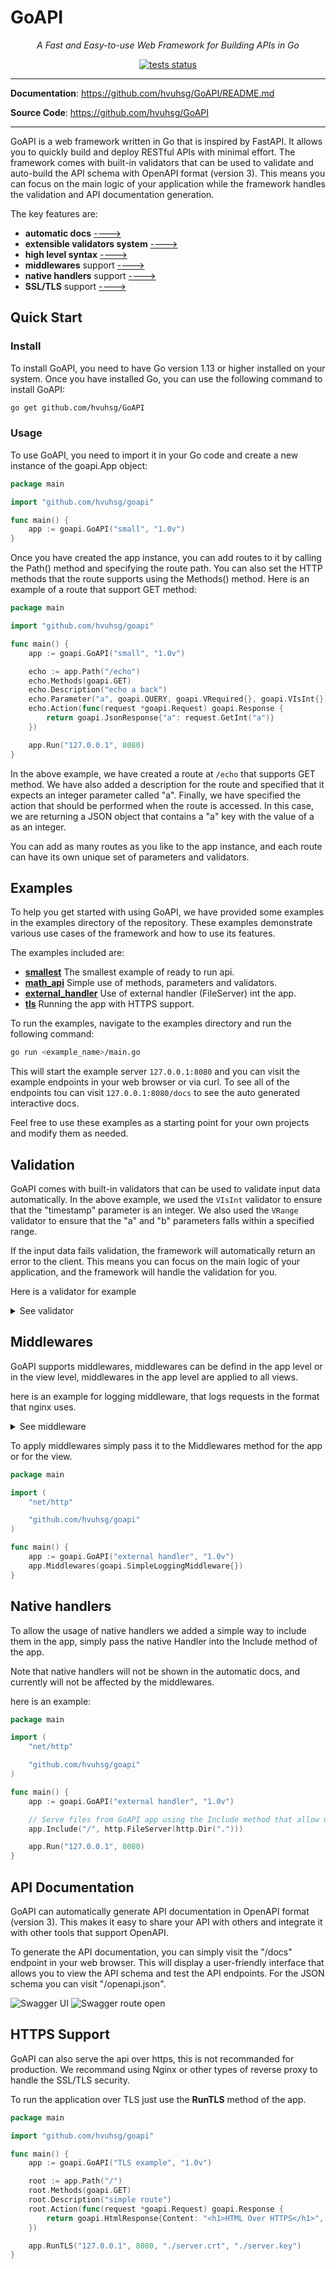 # GoAPI

<p align="center">
    <em>A Fast and Easy-to-use Web Framework for Building APIs in Go</em>
</p>
<p align="center">
	<a href="https://github.com/hvuhsg/GoAPI/actions/workflows/tests.yml" target="_blank">
		<img src="https://github.com/hvuhsg/GoAPI/actions/workflows/tests.yml/badge.svg?branch=main" alt="tests status">
	</a>
</p>

---

**Documentation**: <a href="https://github.com/hvuhsg/GoAPI/README.md" target="_blank">https://github.com/hvuhsg/GoAPI/README.md</a>

**Source Code**: <a href="https://github.com/hvuhsg/GoAPI" target="_blank">https://github.com/hvuhsg/GoAPI</a>

---


GoAPI is a web framework written in Go that is inspired by FastAPI. It allows you to quickly build and deploy RESTful APIs with minimal effort. The framework comes with built-in validators that can be used to validate and auto-build the API schema with OpenAPI format (version 3). This means you can focus on the main logic of your application while the framework handles the validation and API documentation generation.  


The key features are:
- **automatic docs** [---->](#api-documentation)
- **extensible validators system** [---->](#validation)
- **high level syntax** [---->](#usage)
- **middlewares** support [---->](#middlewares)
- **native handlers** support [---->](#native-handlers)
- **SSL/TLS** support [---->](#https-support)

## Quick Start
### Install
To install GoAPI, you need to have Go version 1.13 or higher installed on your system. Once you have installed Go, you can use the following command to install GoAPI:

```sh
go get github.com/hvuhsg/GoAPI
```

### Usage

To use GoAPI, you need to import it in your Go code and create a new instance of the goapi.App object:

```go
package main

import "github.com/hvuhsg/goapi"

func main() {
	app := goapi.GoAPI("small", "1.0v")
}
```

Once you have created the app instance, you can add routes to it by calling the Path() method and specifying the route path. You can also set the HTTP methods that the route supports using the Methods() method. Here is an example of a route that support GET method:

```go
package main

import "github.com/hvuhsg/goapi"

func main() {
	app := goapi.GoAPI("small", "1.0v")

	echo := app.Path("/echo")
	echo.Methods(goapi.GET)
	echo.Description("echo a back")
	echo.Parameter("a", goapi.QUERY, goapi.VRequired{}, goapi.VIsInt{})
	echo.Action(func(request *goapi.Request) goapi.Response {
		return goapi.JsonResponse{"a": request.GetInt("a")}
	})

	app.Run("127.0.0.1", 8080)
}
```

In the above example, we have created a route at `/echo` that supports GET method. We have also added a description for the route and specified that it expects an integer parameter called "a". Finally, we have specified the action that should be performed when the route is accessed. In this case, we are returning a JSON object that contains a "a" key with the value of a as an integer.

You can add as many routes as you like to the app instance, and each route can have its own unique set of parameters and validators.

## Examples

To help you get started with using GoAPI, we have provided some examples in the examples directory of the repository. These examples demonstrate various use cases of the framework and how to use its features.

The examples included are:  
- [**smallest**](/examples/smallest/) The smallest example of ready to run api.
- [**math_api**](/examples/math_api/) Simple use of methods, parameters and validators.  
- [**external_handler**](/examples/external_handler/) Use of external handler (FileServer) int the app.
- [**tls**](/examples/tls/) Running the app with HTTPS support.

To run the examples, navigate to the examples directory and run the following command:

```sh
go run <example_name>/main.go
```

This will start the example server `127.0.0.1:8080` and you can visit the example endpoints in your web browser or via curl.
To see all of the endpoints tou can visit `127.0.0.1:8080/docs` to see the auto generated interactive docs.

Feel free to use these examples as a starting point for your own projects and modify them as needed.

## Validation
GoAPI comes with built-in validators that can be used to validate input data automatically. In the above example, we used the `VIsInt` validator to ensure that the "timestamp" parameter is an integer. We also used the `VRange` validator to ensure that the "a" and "b" parameters falls within a specified range.

If the input data fails validation, the framework will automatically return an error to the client. This means you can focus on the main logic of your application, and the framework will handle the validation for you.

Here is a validator for example
<details>
<summary>See validator</summary>

```go
// VRange implementaion for refernce
type VRange struct {
	Min float64
	Max float64
}

func (v VRange) updateOpenAPISchema(schema *openapi3.Schema) {
	schema.Min = &v.Min
	schema.Max = &v.Max
}
func (v VRange) Validate(r *Request, paramName string) error {
	vr := VIsFloat{}
	err := vr.Validate(r, paramName)
	if err != nil {
		return err
	}

	fVal := r.GetFloat(paramName)

	if fVal < v.Min || fVal > v.Max {
		return fmt.Errorf("parameter %s must be between %f and %f", paramName, v.Min, v.Max)
	}

	return nil
}
```
</details>

## Middlewares
GoAPI supports middlewares, middlewares can be defind in the app level or in the view level, middlewares in the app level are applied to all views.

here is an example for logging middleware, that logs requests in the format that nginx uses.
<details>
<summary>See middleware</summary>

```go
type SimpleLoggingMiddleware struct{}

func (SimpleLoggingMiddleware) Apply(next AppHandler) AppHandler {
	return func(request *Request) Response {
		response := next(request)

		scheme := "http"
		if request.HTTPRequest.TLS != nil {
			scheme = "https"
		}
		fullURL := fmt.Sprintf("%s://%s%s", scheme, request.HTTPRequest.Host, request.HTTPRequest.URL.String())

		method := request.HTTPRequest.Method
		path := request.HTTPRequest.URL.Path
		responseSize := len(response.toBytes())
		remoteAddr := request.HTTPRequest.RemoteAddr
		date := time.Now().Format("2006-01-02 15:04:05")
		userAgent := request.HTTPRequest.UserAgent()
		statusCode := response.statusCode()

		fmt.Printf("%s - - [%s] \"%s %s %s\" %d %d \"%s\" \"%s\"\n", remoteAddr, date, method, path, request.HTTPRequest.Proto, statusCode, responseSize, fullURL, userAgent)
		return response
	}
}
```
</details>

To apply middlewares simply pass it to the Middlewares method for the app or for the view.

```go
package main

import (
	"net/http"

	"github.com/hvuhsg/goapi"
)

func main() {
	app := goapi.GoAPI("external handler", "1.0v")
	app.Middlewares(goapi.SimpleLoggingMiddleware{})
}
```

## Native handlers
To allow the usage of native handlers we added a simple way to include them in the app, simply pass the native Handler into the Include method of the app.

Note that native handlers will not be shown in the automatic docs, and currently will not be affected by the middlewares.

here is an example:
```go
package main

import (
	"net/http"

	"github.com/hvuhsg/goapi"
)

func main() {
	app := goapi.GoAPI("external handler", "1.0v")

	// Serve files from GoAPI app using the Include method that allow us to include external handlers in the app
	app.Include("/", http.FileServer(http.Dir(".")))

	app.Run("127.0.0.1", 8080)
}
```

## API Documentation
GoAPI can automatically generate API documentation in OpenAPI format (version 3). This makes it easy to share your API with others and integrate it with other tools that support OpenAPI.

To generate the API documentation, you can simply visit the "/docs" endpoint in your web browser. This will display a user-friendly interface that allows you to view the API schema and test the API endpoints.
For the JSON schema you can visit "/openapi.json".  


![Swagger UI](/docs/images/openapi_closed.png)
![Swagger route open](/docs/images/openapi_open.png)

## HTTPS Support
GoAPI can also serve the api over https, this is not recommanded for production.
We recommand using Nginx or other types of reverse proxy to handle the SSL/TLS security.

To run the application over TLS just use the **RunTLS** method of the app.

```go
package main

import "github.com/hvuhsg/goapi"

func main() {
	app := goapi.GoAPI("TLS example", "1.0v")

	root := app.Path("/")
	root.Methods(goapi.GET)
	root.Description("simple route")
	root.Action(func(request *goapi.Request) goapi.Response {
		return goapi.HtmlResponse{Content: "<h1>HTML Over HTTPS</h1>", Code: 200}
	})

	app.RunTLS("127.0.0.1", 8080, "./server.crt", "./server.key")
}
```
